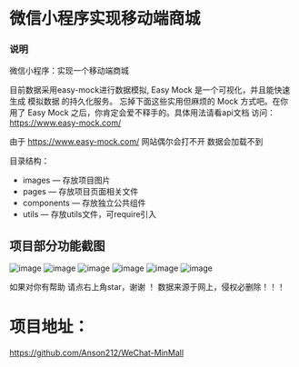 # 微信小程序实现移动端商城 

### 说明 
 微信小程序：实现一个移动端商城

目前数据采用easy-mock进行数据模拟, Easy Mock 是一个可视化，并且能快速生成 模拟数据 的持久化服务。 忘掉下面这些实用但麻烦的 Mock 方式吧。在你用了 Easy Mock 之后，你肯定会爱不释手的。具体用法请看api文档 访问： https://www.easy-mock.com/

由于 https://www.easy-mock.com/ 网站偶尔会打不开 数据会加载不到


目录结构：
- images — 存放项目图片
- pages — 存放项目页面相关文件
- components — 存放独立公共组件
- utils — 存放utils文件，可require引入

## 项目部分功能截图

![image](https://github.com/Anson212/WeChat-MinMall/blob/master/assets/images/01.png?raw=true)
![image](https://github.com/Anson212/WeChat-MinMall/blob/master/assets/images/02.png?raw=true)
![image](https://github.com/Anson212/WeChat-MinMall/blob/master/assets/images/03.png?raw=true)
![image](https://github.com/Anson212/WeChat-MinMall/blob/master/assets/images/04.png?raw=true)
![image](https://github.com/Anson212/WeChat-MinMall/blob/master/assets/images/05.png?raw=true)
![image](https://github.com/Anson212/WeChat-MinMall/blob/master/assets/images/06.png?raw=true)



如果对你有帮助 请点右上角star，谢谢 ！ 数据来源于网上，侵权必删除！！！


# 项目地址：
https://github.com/Anson212/WeChat-MinMall

